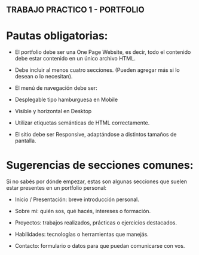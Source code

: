 ## TRABAJO PRACTICO 1 - PORTFOLIO

# Pautas obligatorias:

- El portfolio debe ser una One Page Website, es decir, todo el contenido debe estar contenido en un único archivo HTML.

- Debe incluir al menos cuatro secciones. (Pueden agregar más si lo desean o lo necesitan).

- El menú de navegación debe ser:

- Desplegable tipo hamburguesa en Mobile

- Visible y horizontal en Desktop

- Utilizar etiquetas semánticas de HTML correctamente.

- El sitio debe ser Responsive, adaptándose a distintos tamaños de pantalla.

# Sugerencias de secciones comunes:

Si no sabés por dónde empezar, estas son algunas secciones que suelen estar presentes en un portfolio personal:

- Inicio / Presentación: breve introducción personal.

- Sobre mí: quién sos, qué hacés, intereses o formación.

- Proyectos: trabajos realizados, prácticas o ejercicios destacados.

- Habilidades: tecnologías o herramientas que manejás.

- Contacto: formulario o datos para que puedan comunicarse con vos.
